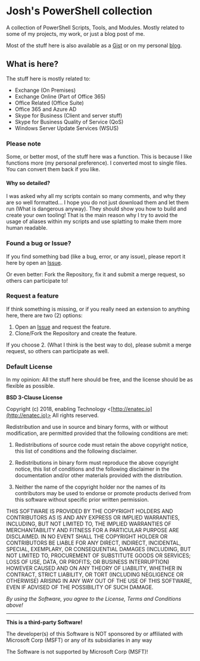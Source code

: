# Josh's PowerShell collection

A collection of PowerShell Scripts, Tools, and Modules. Mostly related to some of my projects, my work, or just a blog post of me.

Most of the stuff here is also available as a [Gist](https://gist.github.com/jhochwald) or on my personal [blog](http://hochwald.net).

## What is here?

The stuff here is mostly related to:

- Exchange (On Premises)
- Exchange Online (Part of Office 365)
- Office Related (Office Suite)
- Office 365 and Azure AD
- Skype for Business (Client and server stuff)
- Skype for Business Quality of Service (QoS)
- Windows Server Update Services (WSUS)

### Please note

Some, or better most, of the stuff here was a function. This is because I like functions more (my personal preference). I converted most to single files. You can convert them back if you like.

#### Why so detailed?

I was asked why all my scripts contain so many comments, and why they are so well formatted... I hope you do not just download them and let them run (What is dangerous anyway). They should show you how to build and create your own tooling! That is the main reason why I try to avoid the usage of aliases within my scripts and use splatting to make them more human readable.

### Found a bug or Issue?

If you find something bad (like a bug, error, or any issue), please report it here by open an [Issue](https://github.com/jhochwald/PowerShell-collection/issues).

Or even better: Fork the Repository, fix it and submit a merge request, so others can participate to!

### Request a feature

If think something is missing, or if you really need an extension to anything here, there are two (2) options:

1. Open an [Issue](https://github.com/jhochwald/PowerShell-collection/issues) and request the feature.
2. Clone/Fork the Repository and create the feature.

If you choose 2. (What I think is the best way to do), please submit a merge request, so others can participate as well.

### Default License

In my opinion: All the stuff here should be free, and the license should be as flexible as possible.

**BSD 3-Clause License**

Copyright (c) 2018, enabling Technology <[http://enatec.io](http://enatec.io)>
All rights reserved.

Redistribution and use in source and binary forms, with or without modification, are permitted provided that the following conditions are met:

1. Redistributions of source code must retain the above copyright notice, this list of conditions and the following disclaimer.

2. Redistributions in binary form must reproduce the above copyright notice, this list of conditions and the following disclaimer in the documentation and/or other materials provided with the distribution.

3. Neither the name of the copyright holder nor the names of its contributors may be used to endorse or promote products derived from this software without specific prior written permission.

THIS SOFTWARE IS PROVIDED BY THE COPYRIGHT HOLDERS AND CONTRIBUTORS AS IS AND ANY EXPRESS OR IMPLIED WARRANTIES, INCLUDING, BUT NOT LIMITED TO, THE IMPLIED WARRANTIES OF MERCHANTABILITY AND FITNESS FOR A PARTICULAR PURPOSE ARE DISCLAIMED. IN NO EVENT SHALL THE COPYRIGHT HOLDER OR CONTRIBUTORS BE LIABLE FOR ANY DIRECT, INDIRECT, INCIDENTAL, SPECIAL, EXEMPLARY, OR CONSEQUENTIAL DAMAGES (INCLUDING, BUT NOT LIMITED TO, PROCUREMENT OF SUBSTITUTE GOODS OR SERVICES; LOSS OF USE, DATA, OR PROFITS; OR BUSINESS INTERRUPTION) HOWEVER CAUSED AND ON ANY THEORY OF LIABILITY, WHETHER IN CONTRACT, STRICT LIABILITY, OR TORT (INCLUDING NEGLIGENCE OR OTHERWISE) ARISING IN ANY WAY OUT OF THE USE OF THIS SOFTWARE, EVEN IF ADVISED OF THE POSSIBILITY OF SUCH DAMAGE.

*By using the Software, you agree to the License, Terms and Conditions above!*

---

**This is a third-party Software!**

The developer(s) of this Software is NOT sponsored by or affiliated with Microsoft Corp (MSFT) or any of its subsidiaries in any way

The Software is not supported by Microsoft Corp (MSFT)!
